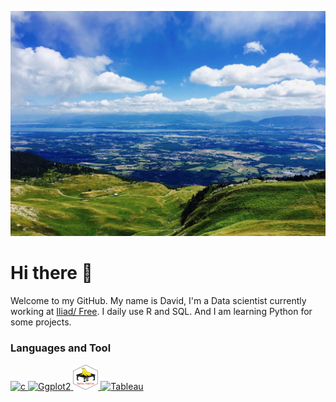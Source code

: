 ![Photo](Landscape.jpeg) 
<!--
<p align="center">
  <img src="Landscape.jpeg" width="600" title="hover text">
</p>
-->
# Hi there 👋

Welcome to my GitHub. My name is David,  I'm a Data scientist currently working at [Iliad/ Free](https://www.iliad.fr/en).
I daily use R and SQL. And I am learning Python for some projects.
<h3 align="left">Languages and Tool</h3>
<p align="left"> <a href="https://www.r-project.org/" target="_blank"> <img src="https://www.r-project.org/Rlogo.png" alt="c" width="40" height="40"/> </a> 
<a href="https://ggplot2.tidyverse.org/" target="_blank"> <img src="https://ggplot2.tidyverse.org/logo.png" alt="Ggplot2" width="40" height="40"/> </a>
<a href="https://github.com/Rdatatable/data.table" target="_blank"> <img src="https://raw.githubusercontent.com/Rdatatable/data.table/master/.graphics/logo.png" alt="Data.table" width="40" height="40"/> </a> 
<a href="https://www.tableau.com/" target="_blank"> <img src="https://www.tableau.com/themes/custom/tableau_www/logo.png" alt="Tableau" width="150" height="40"/></a> </p>





<!--
**Daviddlhy/Daviddlhy** is a ✨ _special_ ✨ repository because its `README.md` (this file) appears on your GitHub profile.

Here are some ideas to get you started:

- 🔭 I’m currently working on ...
- 🌱 I’m currently learning ...
- 👯 I’m looking to collaborate on ...
- 🤔 I’m looking for help with ...
- 💬 Ask me about ...
- 📫 How to reach me: ...
- 😄 Pronouns: ...
- ⚡ Fun fact:
-->
